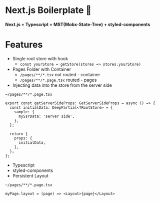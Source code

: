 # Next.js Boilerplate 🚀
#### Next.js + Typescript + MST(Mobx-State-Tree) + styled-components

# Features
- Single root store with hook
  - `const yourStore = getStore(stores => stores.yourStore)`
- Pages Folder with Container
  - `/pages/**/*.tsx` not routed - container
  - `/pages/**/*.page.tsx` routed - pages
- Injecting data into the store from the server side
```
~/pages/**/*.page.tsx

export const getServerSideProps: GetServerSideProps = async () => {
  const initialData: DeepPartial<TRootStore> = {
    sample: {
      mySsrData: 'server side',
    },
  };

  return {
    props: {
      initialData,
    },
  };
};

```
- Typescript
- styled-components
- Persistent Layout
```
~/pages/**/*.page.tsx

myPage.layout = (page) => <Layout>{page}</Layout>
```
